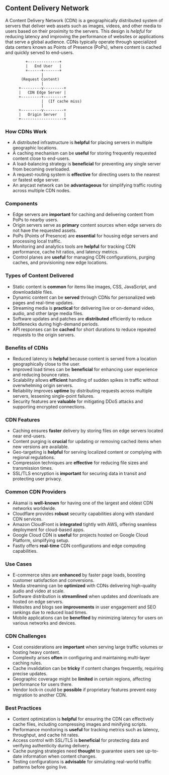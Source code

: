 ## Content Delivery Network 

A Content Delivery Network (CDN) is a geographically distributed system of servers that deliver web assets such as images, videos, and other media to users based on their proximity to the servers. This design is *helpful* for reducing latency and improving the performance of websites or applications that serve a global audience. CDNs typically operate through specialized data centers known as Points of Presence (PoPs), where content is cached and quickly served to end-users.

```
         +--------------+
         |   End User   |
         +------+-------+
                |
       (Request Content)
                |
      +---------v---------+
      |   CDN Edge Server |
      +---------+---------+
                |  (If cache miss)
                |
      +---------v---------+
      |   Origin Server   |
      +-------------------+
```


### How CDNs Work

- A distributed infrastructure is **helpful** for placing servers in multiple geographic locations.  
- A caching mechanism can be **useful** for storing frequently requested content close to end-users.  
- A load-balancing strategy is **beneficial** for preventing any single server from becoming overloaded.  
- A request-routing system is **effective** for directing users to the nearest or fastest edge server.  
- An anycast network can be **advantageous** for simplifying traffic routing across multiple CDN nodes.  


### Components

- Edge servers are **important** for caching and delivering content from PoPs to nearby users.  
- Origin servers serve as **primary** content sources when edge servers do not have the requested assets.  
- PoPs (Points of Presence) are **essential** for housing edge servers and processing local traffic.  
- Monitoring and analytics tools are **helpful** for tracking CDN performance, cache hit ratios, and latency metrics.  
- Control planes are **useful** for managing CDN configurations, purging caches, and provisioning new edge locations.  


### Types of Content Delivered

- Static content is **common** for items like images, CSS, JavaScript, and downloadable files.  
- Dynamic content can be **served** through CDNs for personalized web pages and real-time updates.  
- Streaming media is **practical** for delivering live or on-demand video, audio, and other large media files.  
- Software updates and patches are **distributed** efficiently to reduce bottlenecks during high-demand periods.  
- API responses can be **cached** for short durations to reduce repeated requests to the origin servers.  


### Benefits of CDNs

- Reduced latency is **helpful** because content is served from a location geographically close to the user.  
- Improved load times can be **beneficial** for enhancing user experience and reducing bounce rates.  
- Scalability allows **efficient** handling of sudden spikes in traffic without overwhelming origin servers.  
- Reliability improves **uptime** by distributing requests across multiple servers, lessening single-point failures.  
- Security features are **valuable** for mitigating DDoS attacks and supporting encrypted connections.  


### CDN Features

- Caching ensures **faster** delivery by storing files on edge servers located near end-users.  
- Content purging is **crucial** for updating or removing cached items when new versions are available.  
- Geo-targeting is **helpful** for serving localized content or complying with regional regulations.  
- Compression techniques are **effective** for reducing file sizes and transmission times.  
- SSL/TLS encryption is **important** for securing data in transit and protecting user privacy.  


### Common CDN Providers

- Akamai is **well-known** for having one of the largest and oldest CDN networks worldwide.  
- Cloudflare provides **robust** security capabilities along with standard CDN services.  
- Amazon CloudFront is **integrated** tightly with AWS, offering seamless deployment for cloud-based apps.  
- Google Cloud CDN is **useful** for projects hosted on Google Cloud Platform, simplifying setup.  
- Fastly offers **real-time** CDN configurations and edge computing capabilities.  


### Use Cases

- E-commerce sites are **enhanced** by faster page loads, boosting customer satisfaction and conversions.  
- Media streaming can be **optimized** with CDNs delivering high-quality audio and video at scale.  
- Software distribution is **streamlined** when updates and downloads are hosted on edge servers.  
- Websites and blogs see **improvements** in user engagement and SEO rankings due to reduced load times.  
- Mobile applications can be **benefited** by minimizing latency for users on various networks and devices.  


### CDN Challenges

- Cost considerations are **important** when serving large traffic volumes or hosting heavy content.  
- Complexity arises **often** in configuring and maintaining multi-layer caching rules.  
- Cache invalidation can be **tricky** if content changes frequently, requiring precise updates.  
- Geographic coverage might be **limited** in certain regions, affecting performance for users there.  
- Vendor lock-in could be **possible** if proprietary features prevent easy migration to another CDN.  


### Best Practices

- Content optimization is **helpful** for ensuring the CDN can effectively cache files, including compressing images and minifying scripts.  
- Performance monitoring is **useful** for tracking metrics such as latency, throughput, and cache hit rates.  
- Access control with SSL/TLS is **beneficial** for protecting data and verifying authenticity during delivery.  
- Cache purging strategies need **thought** to guarantee users see up-to-date information when content changes.  
- Testing configurations is **advisable** for simulating real-world traffic patterns before going live.
